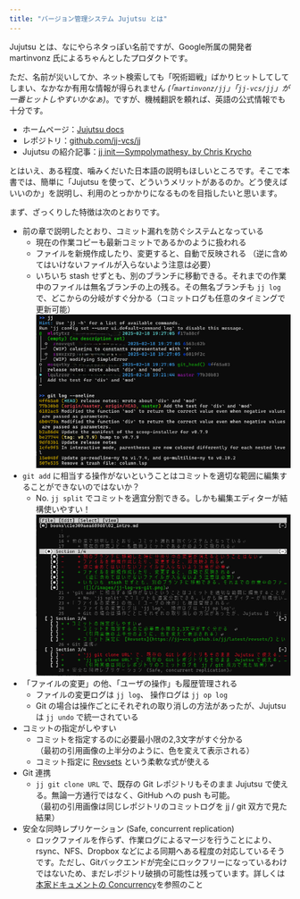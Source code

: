 ```yaml
---
title: "バージョン管理システム Jujutsu とは"
---
```

Jujutsu とは、なにやらネタっぽい名前ですが、Google所属の開発者 martinvonz 氏によるちゃんとしたプロダクトです。

ただ、名前が災いしてか、ネット検索しても「呪術廻戦」ばかりヒットしてしてしまい、なかなか有用な情報が得られません *(「`martinvonz/jj`」「`jj-vcs/jj`」が一番ヒットしやすいかなぁ)*。ですが、機械翻訳を頼れば、英語の公式情報でも十分です。

+ ホームページ：[Jujutsu docs](https://jj-vcs.github.io/jj/latest)
+ レポジトリ：[github.com/jj-vcs/jj](https://github.com/jj-vcs/jj)
+ Jujutsu の紹介記事：[jj init — Sympolymathesy, by Chris Krycho](https://v5.chriskrycho.com/essays/jj-init/)

とはいえ、ある程度、噛みくだいた日本語の説明もほしいところです。そこで本書では、簡単に「Jujutsu を使って、どういうメリットがあるのか。どう使えばいいのか」を説明し、利用のとっかかりになるものを目指したいと思います。

まず、ざっくりした特徴は次のとおりです。

+ 前の章で説明したとおり、コミット漏れを防ぐシステムとなっている
    + 現在の作業コピーも最新コミットであるかのように扱われる
    + ファイルを新規作成したり、変更すると、自動で反映される
      （逆に含めてはいけないファイルが入らないよう注意は必要）
    + いちいち stash せずとも、別のブランチに移動できる。それまでの作業中のファイルは無名ブランチの上の残る。その無名ブランチも `jj log` で、どこからの分岐がすぐ分かる（コミットログも任意のタイミングで更新可能）
      ![](/images/jj-log-vs-git.png)
+ `git add` に相当する操作がないということはコミットを適切な範囲に編集することができないのではないか？  
    + No. `jj split` でコミットを適宜分割できる。しかも編集エディターが結構使いやすい！
    ![](/images/jj-split.png)
+ 「ファイルの変更」の他、「ユーザの操作」も履歴管理される
    + ファイルの変更ログは `jj log`、 操作ログは `jj op log`
    + Git の場合は操作ごとにそれぞれの取り消しの方法があったが、Jujutsu は `jj undo` で統一されている
+ コミットの指定がしやすい
    + コミットを指定するのに必要最小限の2,3文字がすぐ分かる  
      （最初の引用画像の上半分のように、色を変えて表示される）
    + コミット指定に [Revsets](https://jj-vcs.github.io/jj/latest/revsets/) という柔軟な式が使える
+ Git 連携
    + `jj git clone URL` で、既存の Git レポジトリもそのまま Jujutsu で使える。無論一方通行ではなく、GitHub への push も可能。  
      （最初の引用画像は同じレポジトリのコミットログを jj / git 双方で見た結果）
+ 安全な同時レプリケーション (Safe, concurrent replication)
    + ロックファイルを作らず、作業ログによるマージを行うことにより、rsync、NFS、Dropbox などによる同期へある程度の対応しているそうです。ただし、Gitバックエンドが完全にロックフリーになっているわけではないため、まだレポジトリ破損の可能性は残っています。詳しくは [本家ドキュメントの Concurrency](https://jj-vcs.github.io/jj/latest/technical/concurrency/)を参照のこと

